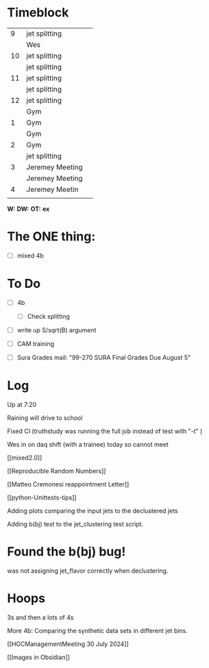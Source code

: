 # Timeblock

|     |                 |     |
| --- | --------------- | --- |
| 9   | jet splitting   |     |
|     | Wes             |     |
| 10  | jet splitting   |     |
|     | jet splitting   |     |
| 11  | jet splitting   |     |
|     | jet splitting   |     |
| 12  | jet splitting   |     |
|     | Gym             |     |
| 1   | Gym             |     |
|     | Gym             |     |
| 2   | Gym             |     |
|     | jet splitting   |     |
| 3   | Jeremey Meeting |     |
|     | Jeremey Meeting |     |
| 4   | Jeremey Meetin  |     |
|     |                 |     |

**W:**
**DW:**
**OT:**
**ex**

# The ONE thing: 
- [ ] mixed 4b


# To Do
- [ ]  4b
	 - [ ] Check splitting
- [ ] write up S/sqrt(B) argument
- [ ] CAM training
- [ ] Sura Grades mail: "99-270 SURA Final Grades Due August 5"


# Log

Up at 7:20

Raining will drive to school

Fixed CI (truthstudy was running the full job instead of test with "-t" )

Wes in on daq shift (with a trainee) today so cannot meet

[[mixed2.0]]

[[Reproducible Random Numbers]]

[[Matteo Cremonesi reappointment Letter]]

[[python-Unittests-tips]]

Adding plots comparing the input jets to the declustered jets

Adding b(bj) test to the jet_clustering test script.

# Found the b(bj) bug!  
was not assigning jet_flavor correctly when declustering.

# Hoops 
3s and then a lots of 4s 

More 4b: Comparing the synthetic data sets in different jet bins.

[[HGCManagementMeeting 30 July 2024]]

[[Images in Obsidian]]


